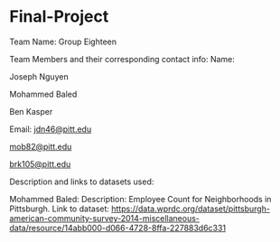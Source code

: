 # Final-Project

Team Name: Group Eighteen

Team Members and their corresponding contact info:
Name:   

Joseph Nguyen

Mohammed Baled

Ben Kasper

Email:
jdn46@pitt.edu

mob82@pitt.edu

brk105@pitt.edu


Description and links to datasets used:

Mohammed Baled: 
Description: Employee Count for Neighborhoods in Pittsburgh. 
Link to dataset: https://data.wprdc.org/dataset/pittsburgh-american-community-survey-2014-miscellaneous-data/resource/14abb000-d066-4728-8ffa-227883d6c331
